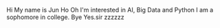 Hi
My name is Jun Ho Oh 
I'm interested in AI, Big Data and Python
I am a sophomore in college.
Bye
Yes.sir zzzzzz